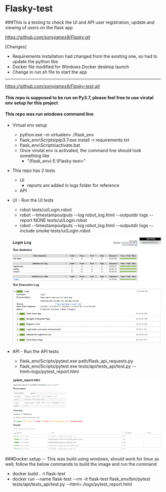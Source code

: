 # Flasky-test

###This is a testing to check the UI and API user registration, update and viewing of users on the flask app 

*https://github.com/sonyjames9/Flasky.git*

[Changes]
- Requirements installation had changed from the existing one, so had to update the python libs  
- Docker file modified for Windows Docker desktop launch
- Change in run.sh file to start the app

-----------------------------------------------------------------
*https://github.com/sonyjames9/Flasky-test.git*

#### This repo is supposed to be run on Py3.7, please feel free to use virutal env setup for this project
#### This repo was run windows command line

    
- Virtual env setup
  * python.exe -m virtualenv ./flask_env
  * flask_env\Scripts\pip3.7.exe install -r requirements.txt
  * flask_env\Scripts\activate.bat
  * Once virutal env is activated, the command line should look something like 
    * "(flask_env) E:\Flasky-test>"
    

- This repo has 2 tests
    * UI
      * reports are added in logs folder for reference
    * API

* UI - Run the UI tests
    * robot tests/ui/Login.robot
    * robot --timestampoutputs --log robot_log.html --outputdir logs --report NONE tests/ui/Login.robot
    * robot --timestampoutputs --log robot_log.html --outputdir logs --include smoke tests/ui/Login.robot


  ![alt text](https://github.com/sonyjames9/Flasky-test/blob/main/logs/sample_report.png)

* API - Run the API tests
    * flask_env/Scripts/pytest.exe path/flask_api_requests.py
    * flask_env/Scripts/pytest.exe tests/api/tests_api/test.py --html=logs/pytest_report.html

    ![alt text](https://github.com/sonyjames9/Flasky-test/blob/main/logs/pytest.png)


###Docker setup
-- This was build using windows, should work for linux as well; follow the below commands to build the image and run the command

* docker build . -t flask-test
* docker run --name flask-test --rm -it flask-test flask_env/bin/pytest tests/api/tests_api/test.py --html=./logs/pytest_report.html
  


